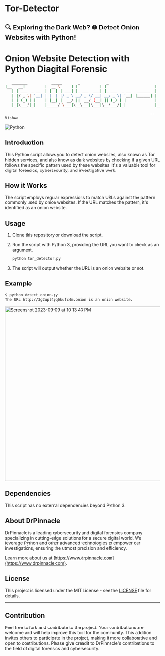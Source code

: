 # Tor-Detector
🔍 Exploring the Dark Web? 🌐 Detect Onion Websites with Python!
---

# Onion Website Detection with Python Diagital Forensic

 ```bash
    _______           _____       _            _                        _____  _____  _____  
 |__   __|         |  __ \     | |          | |                      |  __ \|  __ \|  __ \ 
    | | ___  _ __  | |  | | ___| |_ ___  ___| |_ ___  _ __   ______  | |  | | |__) | |__) |
    | |/ _ \| '__| | |  | |/ _ \ __/ _ \/ __| __/ _ \| '__| |______| | |  | |  _  /|  ___/ 
    | | (_) | |    | |__| |  __/ ||  __/ (__| || (_) | |             | |__| | | \ \| |     
    |_|\___/|_|    |_____/ \___|\__\___|\___|\__\___/|_|             |_____/|_|  \_\_|     
   ```
                                                                                           
                                                                      -- Vishwa

![Python](https://img.shields.io/badge/Python-3.x-blue)

## Introduction

This Python script allows you to detect onion websites, also known as Tor hidden services, and also know as dark websites by checking if a given URL follows the specific pattern used by these websites. It's a valuable tool for digital forensics, cybersecurity, and investigative work.

## How it Works

The script employs regular expressions to match URLs against the pattern commonly used by onion websites. If the URL matches the pattern, it's identified as an onion website.

## Usage

1. Clone this repository or download the script.
2. Run the script with Python 3, providing the URL you want to check as an argument.

   ```bash
   python tor_detector.py
   ```

3. The script will output whether the URL is an onion website or not.

## Example

```bash
$ python detect_onion.py 
The URL http://3g2upl4pq6kufc4m.onion is an onion website.
```

<img width="568" alt="Screenshot 2023-09-09 at 10 13 43 PM" src="https://github.com/vishwachintu/Tor-Detector/assets/32350453/2c93bc85-57e0-4908-ba4e-f517cc813420">

## Dependencies

This script has no external dependencies beyond Python 3.

## About DrPinnacle

DrPinnacle is a leading cybersecurity and digital forensics company specializing in cutting-edge solutions for a secure digital world. We leverage Python and other advanced technologies to empower our investigations, ensuring the utmost precision and efficiency.

Learn more about us at [https://www.drpinnacle.com](https://www.drpinnacle.com).

## License

This project is licensed under the MIT License - see the [LICENSE](LICENSE) file for details.

---

## Contribution
Feel free to fork and contribute to the project. Your contributions are welcome and will help improve this tool for the community. This addition invites others to participate in the project, making it more collaborative and open to contributions.
Please give creadit to DrPinnacle's contributions to the field of digital forensics and cybersecurity.
